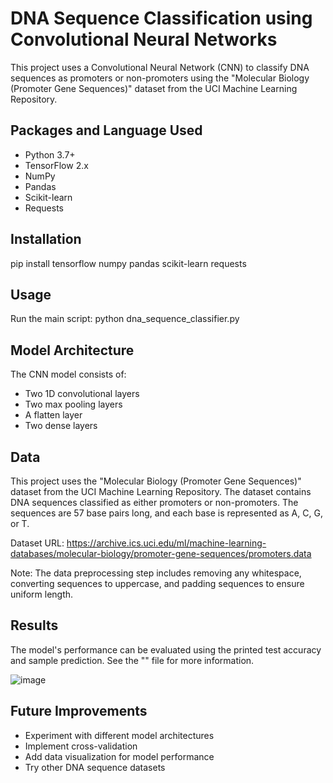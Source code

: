 # DNA Sequence Classification using Convolutional Neural Networks

This project uses a Convolutional Neural Network (CNN) to classify DNA sequences as promoters or non-promoters using the "Molecular Biology (Promoter Gene Sequences)" dataset from the UCI Machine Learning Repository.

## Packages and Language Used
- Python 3.7+
- TensorFlow 2.x
- NumPy
- Pandas
- Scikit-learn
- Requests

## Installation
pip install tensorflow numpy pandas scikit-learn requests
## Usage
Run the main script: python dna_sequence_classifier.py

## Model Architecture
The CNN model consists of:
- Two 1D convolutional layers
- Two max pooling layers
- A flatten layer
- Two dense layers

## Data
This project uses the "Molecular Biology (Promoter Gene Sequences)" dataset from the UCI Machine Learning Repository. The dataset contains DNA sequences classified as either promoters or non-promoters. The sequences are 57 base pairs long, and each base is represented as A, C, G, or T.

Dataset URL: https://archive.ics.uci.edu/ml/machine-learning-databases/molecular-biology/promoter-gene-sequences/promoters.data

Note: The data preprocessing step includes removing any whitespace, converting sequences to uppercase, and padding sequences to ensure uniform length.
## Results
The model's performance can be evaluated using the printed test accuracy and sample prediction. See the "" file for more information.

![image](https://github.com/user-attachments/assets/101ed5b4-60c3-45f3-aa23-b9aba97742ec)


## Future Improvements
- Experiment with different model architectures
- Implement cross-validation
- Add data visualization for model performance
- Try other DNA sequence datasets
